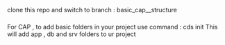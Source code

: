 clone this repo and switch to branch : basic_cap__structure


###
For CAP , to add basic folders in your project use command : cds init <projectname> 
This will add app , db and srv folders to ur project 
